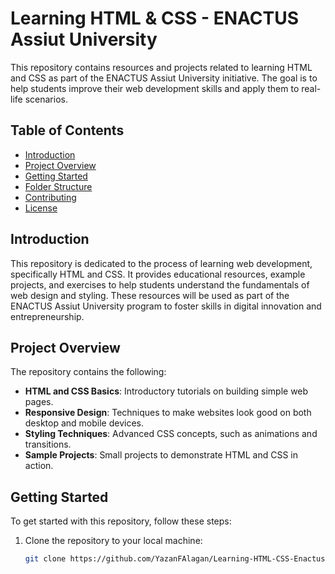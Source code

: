 # Learning HTML & CSS - ENACTUS Assiut University

This repository contains resources and projects related to learning HTML and CSS as part of the ENACTUS Assiut University initiative. The goal is to help students improve their web development skills and apply them to real-life scenarios.

## Table of Contents

- [Introduction](#introduction)
- [Project Overview](#project-overview)
- [Getting Started](#getting-started)
- [Folder Structure](#folder-structure)
- [Contributing](#contributing)
- [License](#license)

## Introduction

This repository is dedicated to the process of learning web development, specifically HTML and CSS. It provides educational resources, example projects, and exercises to help students understand the fundamentals of web design and styling. These resources will be used as part of the ENACTUS Assiut University program to foster skills in digital innovation and entrepreneurship.

## Project Overview

The repository contains the following:

- **HTML and CSS Basics**: Introductory tutorials on building simple web pages.
- **Responsive Design**: Techniques to make websites look good on both desktop and mobile devices.
- **Styling Techniques**: Advanced CSS concepts, such as animations and transitions.
- **Sample Projects**: Small projects to demonstrate HTML and CSS in action.

## Getting Started

To get started with this repository, follow these steps:

1. Clone the repository to your local machine:
   ```bash
   git clone https://github.com/YazanFAlagan/Learning-HTML-CSS-Enactus.git
